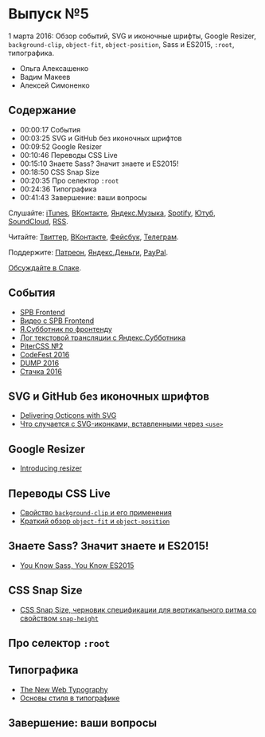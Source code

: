 # Выпуск №5

1 марта 2016: Обзор событий, SVG и иконочные шрифты, Google Resizer, `background-clip`, `object-fit`, `object-position`, Sass и ES2015, `:root`, типографика.

- Ольга Алексашенко
- Вадим Макеев
- Алексей Симоненко

## Содержание

- 00:00:17 События
- 00:03:25 SVG и GitHub без иконочных шрифтов
- 00:09:52 Google Resizer
- 00:10:46 Переводы CSS Live
- 00:15:10 Знаете Sass? Значит знаете и ES2015!
- 00:18:50 CSS Snap Size
- 00:20:35 Про селектор `:root`
- 00:24:36 Типографика
- 00:41:43 Завершение: ваши вопросы

Слушайте: [iTunes](https://itunes.apple.com/podcast/id1080500016), [ВКонтакте](https://vk.com/podcasts-32017543), [Яндекс.Музыка](https://music.yandex.ru/album/6245956), [Spotify](https://open.spotify.com/show/3rzAcADjpBpXt73L0epTjV), [Ютуб](https://www.youtube.com/playlist?list=PLMBnwIwFEFHcwuevhsNXkFTcadeX5R1Go), [SoundCloud](https://soundcloud.com/web-standards), [RSS](https://web-standards.ru/podcast/feed/).

Читайте: [Твиттер](https://twitter.com/webstandards_ru), [ВКонтакте](https://vk.com/webstandards_ru), [Фейсбук](https://www.facebook.com/webstandardsru), [Телеграм](https://t.me/webstandards_ru).

Поддержите: [Патреон](https://www.patreon.com/webstandards_ru), [Яндекс.Деньги](https://money.yandex.ru/to/41001119329753), [PayPal](https://www.paypal.me/pepelsbey).

[Обсуждайте в Слаке](http://slack.web-standards.ru/).

## События

- [SPB Frontend](https://vk.com/spb_frontend)
- [Видео с SPB Frontend](https://youtu.be/BVDxZ48poKo)
- [Я.Субботник по фронтенду](https://events.yandex.ru/events/yasubbotnik/27-feb-2016/)
- [Лог текстовой трансляции с Яндекс.Субботника](https://github.com/web-standards-ru/web-standards-up/blob/master/2016-02-27_ya-subbotnik.md)
- [PiterCSS №2](https://pitercss.timepad.ru/event/298243/)
- [CodeFest 2016](http://2016.codefest.ru/)
- [DUMP 2016](http://dump-conf.ru/)
- [Стачка 2016](http://nastachku.ru/)

## SVG и GitHub без иконочных шрифтов

- [Delivering Octicons with SVG](https://github.com/blog/2112-delivering-octicons-with-svg)
- [Что случается с SVG-иконками, вставленными через `<use>`](https://twitter.com/pepelsbey/status/703223926541983744)

## Google Resizer

- [Introducing resizer](https://design.google.com/articles/introducing-resizer/)

## Переводы CSS Live

- [Свойство `background-clip` и его применения](http://css-live.ru/articles-css/background-clip-use-cases.html)
- [Краткий обзор `object-fit` и `object-position`](http://css-live.ru/articles/kratkij-obzor-object-fit-i-object-position.html)

## Знаете Sass? Значит знаете и ES2015!

- [You Know Sass, You Know ES2015](https://una.im/sass-es2015/)

## CSS Snap Size

- [CSS Snap Size, черновик спецификации для вертикального ритма со свойством `snap-height`](https://drafts.csswg.org/css-snap-size/)

## Про селектор `:root`

## Типографика

- [The New Web Typography](https://robinrendle.com/essays/new-web-typography/)
- [Основы стиля в типографике](http://store.artlebedev.ru/books/design/typography/osnovy-stilya-v-tipografike/)

## Завершение: ваши вопросы
